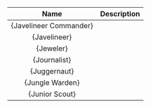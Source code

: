 | **Name** | **Description** |
|:--------:|:-----------|
| {Javelineer Commander} | |
| {Javelineer} | |
| {Jeweler} | |
| {Journalist} | |
| {Juggernaut} | |
| {Jungle Warden} | |
| {Junior Scout} | |

